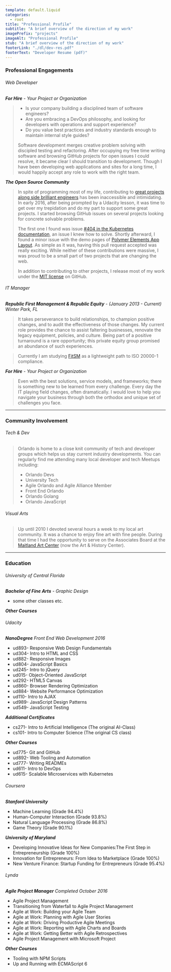 ```yaml
---
template: default.liquid
categories: 
  - root
title: "Professional Profile"
subtitle: "A brief overview of the direction of my work"
imagePrefix: "projects"
imageAlt: "Professional Profile"
stub: "A brief overview of the direction of my work"
footerLink: "./dl/dev-res.pdf"
footerText: "Developer Resume (pdf)"
---
```


### Professional Engagements

###### Web Developer
_**For Hire** - Your Project or Organization_

> - Is your company building a disciplined team of software engineers?
> - Are you embracing a DevOps philosophy, and looking for developers with operations and support experience?
> - Do you value best practices and industry standards enough to maintain internal style guides?
>
>Software development merges creative problem solving with discipled testing and refactoring. 
>After occupying my free time writing software and browsing GitHub projects for open issues I could resolve, it became clear I should transition to development. 
>Though I have been developing web applications and sites for a long time, I would happily accept any role to work with the right team.

_**The Open Source Community**_

>In spite of programming most of my life, contributing to [great projects along side brilliant engineers](https://github.com/PolymerElements/app-layout/graphs/contributors) has been inaccessible and intimidating. 
>In early 2016, after being prompted by a Udacity lesson, it was time to get over my trepidation and do my part to support some great projects.
>I started browsing GitHub issues on several projects looking for concrete solvable problems.
>
>The first one I found was issue [#404 in the Kubernetes documentation](https://github.com/kubernetes/kubernetes.github.io/issues/404), an issue I knew how to solve.
>Shortly afterward, I found a minor issue with the demo pages of [Polymer Elements App Layout](https://github.com/PolymerElements/app-layout). 
>As simple as it was, having this pull request accepted was really exciting.
>While neither of these contributions were massive, I was proud to be a small part of two projects that are changing the web. 
>
>In addition to contributing to other projects, I release most of my work under the [MIT license](http://bro.mit-license.org) on GitHub.

###### IT Manager
_**Republic First Management & Republic Equity** - (January 2013 - Current) Winter Park, FL_
>It takes perseverance to build relationships, to champion positive changes, and to audit the effectiveness of those changes.
>My current role provides the chance to assist faltering businesses, renovate the legacy equipment, policies, and culture. 
>Being part of a positive turnaround is a rare opportunity;
>this private equity group promised an abundance of such experiences.

>Currently I am studying [FitSM](http://fitsm.itemo.org/fitsm-standard) as a lightweight path to ISO 20000-1 compliance.

_**For Hire** - Your Project or Organization_

>Even with the best solutions, service models, and frameworks; there is something new to be learned from every challenge. 
>Every day the IT playing field changes, often dramatically.
>I would love to help you navigate your business through both the orthodox and unique set of challenges you face.

---

### Community Involvement

###### Tech & Dev

>Orlando is home to a close knit community of tech and developer groups which helps us stay current industry developments.
>You can regularly find me attending many local developer and tech Meetups including:
>  - Orlando Devs
>  - University Tech
>  - Agile Orlando and Agile Alliance Member
>  - Front End Orlando
>  - Orlando Golang
>  - Orlando JavaScript

###### Visual Arts

>Up until 2010 I devoted several hours a week to my local art community. 
>It was a chance to enjoy fine art with fine people.
>During that time I had the opportunity to serve on the Associates Board at the [Maitland Art Center](http://artandhistory.org/maitland-art-center) (now the Art & History Center).

---

### Education
###### University of Central Florida

_**Bachelor of Fine Arts** - Graphic Design_
  - some other classes etc.

***Other Courses***

###### Udacity
_**NanoDegree** Front End Web Development 2016_
  - ud893- Responsive Web Design Fundamentals
  - ud304- Intro to HTML and CSS
  - ud882- Responsive Images
  - ud804- JavaScript Basics
  - ud245- Intro to jQuery
  - ud015- Object-Oriented JavaScript
  - ud292- HTML5 Canvas
  - ud860- Browser Rendering Optimization
  - ud884- Website Performance Optimization
  - ud110- Intro to AJAX
  - ud989- JavaScript Design Patterns
  - ud549- JavaScript Testing

***Additional Certificates***
  - cs271- Intro to Artificial Intelligence (The original AI-Class)
  - cs101- Intro to Computer Science (The original CS class)

***Other Courses***
  - ud775- Git and GitHub
  - ud892- Web Tooling and Automation
  - ud777- Writing READMEs
  - ud611- Intro to DevOps
  - ud615- Scalable Microservices with Kubernetes


###### Coursera

***Stanford University***
  - Machine Learning (Grade 94.4%)
  - Human-Computer Interaction (Grade 93.8%)
  - Natural Language Processing (Grade 86.8%)
  - Game Theory (Grade 90.1%)

***University of Maryland***
  - Developing Innovative Ideas for New Companies:The First Step in Entrepreneurship (Grade 100%)
  - Innovation for Entrepreneurs: From Idea to Marketplace (Grade 100%)
  - New Venture Finance: Startup Funding for Entrepreneurs (Grade 95.4%)

###### Lynda

_**Agile Project Manager** Completed October 2016_
  - Agile Project Management
  - Transitioning from Waterfall to Agile Project Management
  - Agile at Work: Building your Agile Team
  - Agile at Work: Planning with Agile User Stories
  - Agile at Work: Driving Productive Agile Meetings
  - Agile at Work: Reporting with Agile Charts and Boards
  - Agile at Work: Getting Better with Agile Retrospectives
  - Agile Project Management with Microsoft Project

***Other Courses***
  - Tooling with NPM Scripts
  - Up and Running with ECMAScript 6
